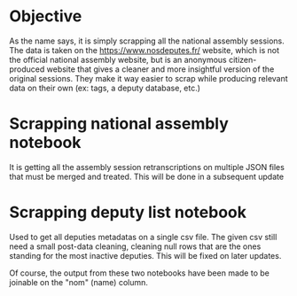 # Objective
As the name says, it is simply scrapping all the national assembly sessions.
The data is taken on the https://www.nosdeputes.fr/ website, which is not the official national assembly website, but is an anonymous citizen-produced website that gives a cleaner and more insightful version of the original sessions. They make it way easier to scrap while producing relevant data on their own (ex: tags, a deputy database, etc.)

# Scrapping national assembly notebook
It is getting all the assembly session retranscriptions on multiple JSON files that must be merged and treated. This will be done in a subsequent update

# Scrapping deputy list notebook
Used to get all deputies metadatas on a single csv file. The given csv still need a small post-data cleaning, cleaning null rows that are the ones standing for the most inactive deputies. This will be fixed on later updates.

Of course, the output from these two notebooks have been made to be joinable on the "nom" (name) column.
